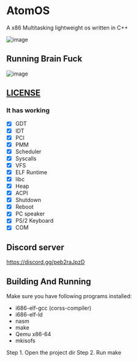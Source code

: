 # AtomOS
A x86 Multitasking lightweight os written in C++ 

![image](https://user-images.githubusercontent.com/82322282/174494812-81b63d86-1b32-4584-b4a9-1d7a97152636.png)

## Running Brain Fuck

![image](https://user-images.githubusercontent.com/82322282/174494847-96a28935-43fb-40eb-80a0-96c824577285.png)


## [LICENSE](LICENSE)

### It has working

- [x] GDT
- [x] IDT
- [x] PCI
- [x] PMM
- [x] Scheduler
- [x] Syscalls
- [x] VFS
- [x] ELF Runtime
- [x] libc
- [x] Heap
- [x] ACPI
- [x] Shutdown
- [x] Reboot
- [x] PC speaker
- [x] PS/2 Keyboard
- [x] COM 

## Discord server
https://discord.gg/peb2raJpzD

## Building And Running

Make sure you have following programs installed:
* i686-elf-gcc (corss-compiler)
* i686-elf-ld
* nasm
* make
* Qemu x86-64
* mkisofs

Step 1. Open the project dir
Step 2. Run make

